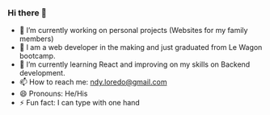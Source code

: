 ### Hi there 👋

- 🔭 I’m currently working on personal projects (Websites for my family members)
- 🧐 I am a web developer in the making and just graduated from Le Wagon bootcamp.
- 🌱 I’m currently learning React and improving on my skills on Backend development. 
- 📫 How to reach me: ndy.loredo@gmail.com
- 😄 Pronouns: He/His
- ⚡ Fun fact: I can type with one hand

